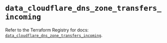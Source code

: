 # `data_cloudflare_dns_zone_transfers_incoming`

Refer to the Terraform Registry for docs: [`data_cloudflare_dns_zone_transfers_incoming`](https://registry.terraform.io/providers/cloudflare/cloudflare/5.1.0/docs/data-sources/dns_zone_transfers_incoming).
